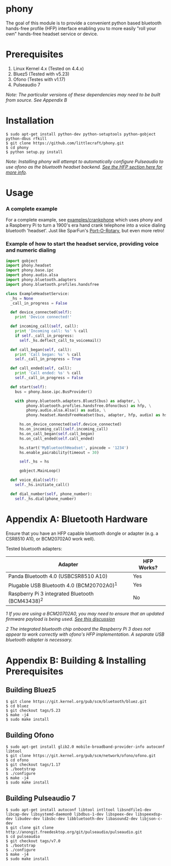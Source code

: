 # phony
The goal of this module is to provide a convenient python based bluetooth hands-free profile (HFP) interface enabling you to more easily "roll your own" hands-free headset service or device.


# Prerequisites

1. Linux Kernel 4.x (Tested on 4.4.x)
1. Bluez5 (Tested with v5.23)
1. Ofono (Testes with v1.17)
1. Pulseaudio 7

_Note: The particular versions of these dependencies may need to be built from source.  See Appendix B_


# Installation

```
$ sudo apt-get install python-dev python-setuptools python-gobject python-dbus rfkill
$ git clone https://github.com/littlecraft/phony.git
$ cd phony
$ python setup.py install
```

_Note: Installing phony will attempt to automatically configure Pulseaudio to use ofono as the bluetooth headset backend. [See the HFP section here for more info](https://freedesktop.org/wiki/Software/PulseAudio/Documentation/User/Bluetooth/)._

# Usage

### A complete example

For a complete example, see [examples/crankphone](https://github.com/littlecraft/phony/tree/master/examples/crankphone) which uses phony and a Raspberry Pi to turn a 1900's era hand crank telephone into a voice dialing bluetooth 'headset'.  Just like SparFun's [Port-O-Rotary](https://www.sparkfun.com/products/retired/287), but even more retro!

### Example of how to start the headset service, providing voice and numeric dialing

```python
import gobject
import phony.headset
import phony.base.ipc
import phony.audio.alsa
import phony.bluetooth.adapters
import phony.bluetooth.profiles.handsfree

class ExampleHeadsetService:
  _hs = None
  _call_in_progress = False

  def device_connected(self):
    print 'Device connected!'

  def incoming_call(self, call):
    print 'Incoming call: %s' % call
    if self._call_in_progress:
      self._hs.deflect_call_to_voicemail()

  def call_began(self, call):
    print 'Call began: %s' % call
    self._call_in_progress = True

  def call_ended(self, call):
    print 'Call ended: %s' % call
    self._call_in_progress = False

  def start(self):
    bus = phony.base.ipc.BusProvider()

    with phony.bluetooth.adapters.Bluez5(bus) as adapter, \
         phony.bluetooth.profiles.handsfree.Ofono(bus) as hfp, \
         phony.audio.alsa.Alsa() as audio, \
         phony.headset.HandsFreeHeadset(bus, adapter, hfp, audio) as hs:

      hs.on_device_connected(self.device_connected)
      hs.on_incoming_call(self.incoming_call)
      hs.on_call_began(self.call_began)
      hs.on_call_ended(self.call_ended)

      hs.start('MyBluetoothHeadset', pincode = '1234')
      hs.enable_pairability(timeout = 30)

      self._hs = hs

      gobject.MainLoop()

  def voice_dial(self):
    self._hs.initiate_call()

  def dial_number(self, phone_number):
    self._hs.dial(phone_number)
```


# Appendix A: Bluetooth Hardware
Ensure that you have an HFP capable bluetooth dongle or adapter (e.g. a CSR8510 A10, or BCM20702A0 work well).

Tested bluetooth adapters:

| Adapter      | HFP Works? |
| ------------ | -------- |
| Panda Bluetooth 4.0 (USBCSR8510 A10) | Yes |
| Plugable USB Bluetooth 4.0 (BCM20702A0)<sup>1</sup> | Yes |
| Raspberry Pi 3 integrated Bluetooth (BCM43438)<sup>2</sup> | No |


_1 If you are using a BCM20702A0, you may need to ensure that an updated firmware payload is being used.  [See this discussion](http://plugable.com/2014/06/23/plugable-usb-bluetooth-adapter-solving-hfphsp-profile-issues-on-linux)_

_2 The integrated bluetooth chip onboard the Raspberry Pi 3 does not appear to work correctly with ofono's HFP implementation.  A separate USB bluetooth adapter is necessary._

# Appendix B: Building & Installing Prerequisites

## Building Bluez5

```
$ git clone https://git.kernel.org/pub/scm/bluetooth/bluez.git
$ cd bluez
$ git checkout tags/5.23
$ make -j4
$ sudo make install
```

## Building Ofono

```
$ sudo apt-get install glib2.0 mobile-broadband-provider-info autoconf libtool
$ git clone https://git.kernel.org/pub/scm/network/ofono/ofono.git
$ cd ofono
$ git checkout tags/1.17
$ ./bootstrap
$ ./configure
$ make -j4
$ sudo make install
```

## Building Pulseaudio 7

```
$ sudo apt-get install autoconf libtool intltool libsndfile1-dev libcap-dev libsystemd-daemon0 libdbus-1-dev libspeex-dev libspeexdsp-dev libudev-dev libsbc-dev libbluetooth-dev libasound2-dev libjson-c-dev
$ git clone git clone http://anongit.freedesktop.org/git/pulseaudio/pulseaudio.git
$ cd pulseaudio
$ git checkout tags/v7.0
$ ./bootstrap
$ ./configure
$ make -j4
$ sudo make install
```
